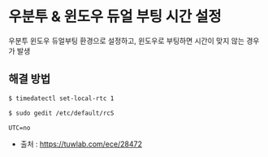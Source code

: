 # 우분투 & 윈도우 듀얼 부팅 시간 설정

우분투 윈도우 듀얼부팅 환경으로 설정하고, 윈도우로 부팅하면 시간이 맞지 않는 경우가 발생

## 해결 방법

```bash
$ timedatectl set-local-rtc 1
```

```bash
$ sudo gedit /etc/default/rcS
```

```
UTC=no
```

- 출처 : https://tuwlab.com/ece/28472
